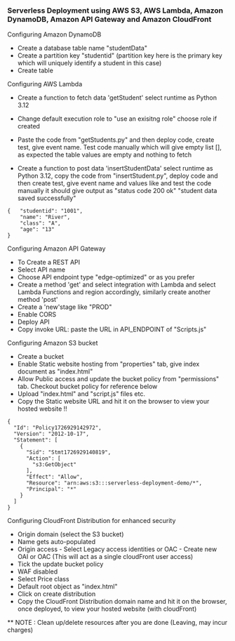 ### Serverless Deployment using AWS S3, AWS Lambda, Amazon DynamoDB, Amazon API Gateway and Amazon CloudFront 

Configuring Amazon DynamoDB
- Create a database table name "studentData"
- Create a partition key "studentid"  (partition key here is the primary key which will uniquely identify a student in this case)
- Create table

Configuring AWS Lambda
- Create a function to fetch data 'getStudent' select runtime as Python 3.12
- Change default execution role to "use an exisitng role" choose role if created 
- Paste the code from "getStudents.py" and then deploy code, create test, give event name. Test code manually which will give empty list [], as expected the table values are empty and nothing to fetch

- Create a function to post data 'insertStudentData' select runtime as Python 3.12, copy the code from "insertStudent.py", deploy code and then create test, give event name and values like and test the code manually it should give output as "status code 200 ok" "student data saved successfully"

```
{   "studentid": "1001",
    "name": "River",
    "class": "A",
    "age": "13"
}

```
Configuring Amazon API Gateway
- To Create a REST API 
- Select API name
- Choose API endpoint type "edge-optimized" or as you prefer
- Create a method 'get' and select integration with Lambda and select Lambda Functions and region accordingly, similarly create another method 'post'
- Create a 'new'stage like "PROD"
- Enable CORS
- Deploy API
- Copy invoke URL: paste the URL in API_ENDPOINT of "Scripts.js"

Configuring Amazon S3 bucket
- Create a bucket
- Enable Static website hosting from "properties" tab, give index document as "index.html"
- Allow Public access and update the bucket policy from "permissions" tab. Checkout bucket policy for reference below
- Upload "index.html" and "script.js" files etc.
- Copy the Static website URL and hit it on the browser to view your hosted website !! 

```
{
  "Id": "Policy1726929142972",
  "Version": "2012-10-17",
  "Statement": [
    {
      "Sid": "Stmt1726929140819",
      "Action": [
        "s3:GetObject"
      ],
      "Effect": "Allow",
      "Resource": "arn:aws:s3:::serverless-deployment-demo/*", 
      "Principal": "*"
    }
  ]
}
```



Configuring CloudFront Distribution for enhanced security
- Origin domain (select the S3 bucket)
- Name gets auto-populated
- Origin access - Select Legacy access identities or OAC - Create new OAI or OAC (This will act as a single cloudFront user access)
- Tick the update bucket policy
- WAF disabled
- Select Price class 
- Default root object as "index.html"
- Click on create distribution
- Copy the CloudFront Distribution domain name and hit it on the browser, once deployed, to view your hosted website (with cloudFront)


** NOTE : Clean up/delete resources after you are done (Leaving, may incur charges)
  

